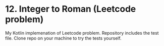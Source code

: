 # 12. Integer to Roman (Leetcode problem)

My Kotlin implemenation of Leetcode problem. Repository includes the test file. Clone repo on your machine to try the tests yourself.
